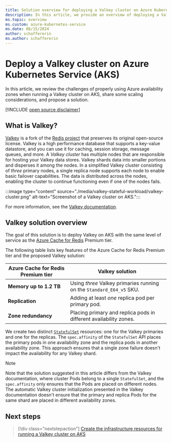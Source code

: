 ```yaml
---
title: Solution overview for deploying a Valkey cluster on Azure Kubernetes Service (AKS)
description: In this article, we provide an overview of deploying a Valkey cluster on Azure Kubernetes Service (AKS) using the Kubernetes stateful framework.
ms.topic: overview
ms.custom: azure-kubernetes-service
ms.date: 08/15/2024
author: schaffererin
ms.author: schaffererin
---
```


# Deploy a Valkey cluster on Azure Kubernetes Service (AKS)

In this article, we review the challenges of properly using Azure availability zones when running a Valkey cluster on AKS, share some scaling considerations, and propose a solution.

[!INCLUDE [open source disclaimer](./includes/open-source-disclaimer.md)]

## What is Valkey?

[Valkey][valkey] is a fork of the [Redis project][redis] that preserves its original open-source license. Valkey is a high performance database that supports a key-value datastore, and you can use it for caching, session storage, message queues, and more. A *Valkey cluster* has multiple nodes that are responsible for hosting your Valkey data stores. Valkey shards data into smaller portions and disperses it among the nodes. In a simplified Valkey cluster consisting of *three* primary nodes, a single replica node supports each node to enable basic failover capabilities. The data is distributed across the nodes, enabling the cluster to continue functioning even if one of the nodes fails.

:::image type="content" source="./media/valkey-stateful-workload/valkey-cluster.png" alt-text="Screenshot of a Valkey cluster on AKS.":::

For more information, see the [Valkey documentation][valkey-docs].

## Valkey solution overview

The goal of this solution is to deploy Valkey on AKS with the same level of service as the [Azure Cache for Redis][azure-cache-for-redis] Premium tier.

The following table lists key features of the Azure Cache for Redis Premium tier and the proposed Valkey solution:

| Azure Cache for Redis Premium tier | Valkey solution |
| --- | --- |
| **Memory up to 1.2 TB** | Using *three* Valkey primaries running on the `Standard_E64_v5` SKU. |
| **Replication** | Adding at least *one* replica pod per primary pod. |
| **Zone redundancy** | Placing primary and replica pods in different availability zones. |

We create two distinct [`StatefulSet`][kubernetes-stateful-sets] resources: one for the Valkey primaries and one for the replicas. The `spec.affinity` of the `StatefulSet` API places the primary pods in one availability zone and the replica pods in another availability zone. This approach ensures that a single zone failure doesn't impact the availability for any Valkey shard.

> [!NOTE]
> Note that the solution suggested in this article differs from the Valkey documentation, where cluster Pods belong to a single `StatefulSet`, and the `spec.affinity` only ensures that the Pods are placed on different nodes. The automatic Valkey cluster initialization presented in the Valkey documentation doesn't ensure that the primary and replica Pods for the same shard are placed in different availability zones.

## Next steps

> [!div class="nextstepaction"]
> [Create the infrastructure resources for running a Valkey cluster on AKS][create-valkey-infrastructure]

<!-- External links -->
[valkey]: https://valkey.io/
[redis]: https://redis.io/
[valkey-docs]: https://valkey.io/docs/
[kubernetes-stateful-sets]: https://kubernetes.io/docs/concepts/workloads/controllers/statefulset/

<!-- Internal links -->
[azure-cache-for-redis]: /azure/azure-cache-for-redis/cache-overview#feature-comparison
[create-valkey-infrastructure]: ./create-valkey-infrastructure.md
